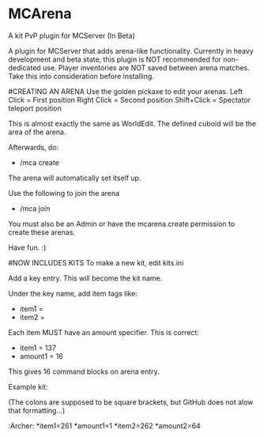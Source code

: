 # MCArena
A kit PvP plugin for MCServer (In Beta)

A plugin for MCServer that adds arena-like functionality.
Currently in heavy development and beta state, this plugin is NOT recommended for non-dedicated use.
Player inventories are NOT saved between arena matches.  Take this into consideration before installing.

#CREATING AN ARENA
Use the golden pickaxe to edit your arenas.
Left Click = First position
Right Click = Second position
Shift+Click = Spectator teleport position

This is almost exactly the same as WorldEdit.
The defined cuboid will be the area of the arena.

Afterwards, do:
* /mca create <NAME>

The arena will automatically set itself up.

Use the following to join the arena
* /mca join <KIT NAME>

You must also be an Admin or have the mcarena.create permission to create these arenas.

Have fun.  :)

#NOW INCLUDES KITS
To make a new kit, edit kits.ini

Add a key entry.  This will become the kit name.

Under the key name, add item tags like:

* item1 = <some item>
* item2 = <another item>

Each item MUST have an amount specifier.  This is correct:

* item1 = 137
* amount1 = 16

This gives 16 command blocks on arena entry.

Example kit:

(The colons are supposed to be square brackets, but GitHub does not alow that formatting...)

:Archer:
*item1=261
*amount1=1
*item2=262
*amount2=64
